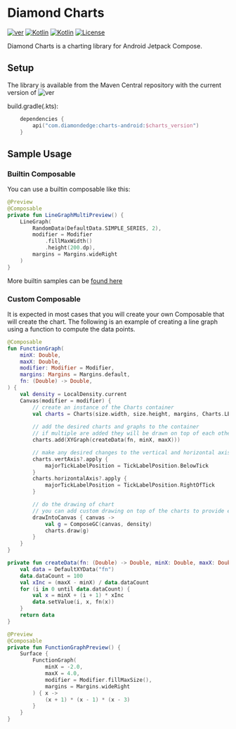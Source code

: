 # Diamond Charts

[![ver](https://img.shields.io/maven-central/v/com.diamondedge/charts-android)](https://repo1.maven.org/maven2/com/diamondedge/charts-android/)
[![Kotlin](https://img.shields.io/badge/Kotlin-1.8.10-blue.svg?logo=kotlin)](http://kotlinlang.org)
[![Kotlin](https://img.shields.io/badge/Compose-1.4.4-blue.svg)](https://developer.android.com/jetpack/androidx/releases/compose-ui)
[![License](https://img.shields.io/badge/License-Apache--2.0-green)](http://www.apache.org/licenses/LICENSE-2.0)

Diamond Charts is a charting library for Android Jetpack Compose.

## Setup

The library is available from the Maven Central repository with the current version
of ![ver](https://img.shields.io/maven-central/v/com.diamondedge/charts-android)

build.gradle(.kts):

```kotlin
    dependencies {
        api("com.diamondedge:charts-android:$charts_version")
    }
```

## Sample Usage

### Builtin Composable

You can use a builtin composable like this:

```kotlin
@Preview
@Composable
private fun LineGraphMultiPreview() {
    LineGraph(
        RandomData(DefaultData.SIMPLE_SERIES, 2),
        modifier = Modifier
            .fillMaxWidth()
            .height(200.dp),
        margins = Margins.wideRight
    )
}
```

More builtin samples can be [found here](Samples.md)

### Custom Composable

It is expected in most cases that you will create your own Composable that will create the chart. The following is an example of creating
a line graph using a function to compute the data points.

```kotlin
@Composable
fun FunctionGraph(
    minX: Double,
    maxX: Double,
    modifier: Modifier = Modifier,
    margins: Margins = Margins.default,
    fn: (Double) -> Double,
) {
    val density = LocalDensity.current
    Canvas(modifier = modifier) {
        // create an instance of the Charts container
        val charts = Charts(size.width, size.height, margins, Charts.LEGEND_NONE)
        
        // add the desired charts and graphs to the container
        // if multiple are added they will be drawn on top of each other
        charts.add(XYGraph(createData(fn, minX, maxX)))

        // make any desired changes to the vertical and horizontal axis
        charts.vertAxis?.apply {
            majorTickLabelPosition = TickLabelPosition.BelowTick
        }
        charts.horizontalAxis?.apply {
            majorTickLabelPosition = TickLabelPosition.RightOfTick
        }

        // do the drawing of chart
        // you can add custom drawing on top of the charts to provide even more customizations
        drawIntoCanvas { canvas ->
            val g = ComposeGC(canvas, density)
            charts.draw(g)
        }
    }
}

private fun createData(fn: (Double) -> Double, minX: Double, maxX: Double): ChartData {
    val data = DefaultXYData("fn")
    data.dataCount = 100
    val xInc = (maxX - minX) / data.dataCount
    for (i in 0 until data.dataCount) {
        val x = minX + (i + 1) * xInc
        data.setValue(i, x, fn(x))
    }
    return data
}

@Preview
@Composable
private fun FunctionGraphPreview() {
    Surface {
        FunctionGraph(
            minX = -2.0,
            maxX = 4.0,
            modifier = Modifier.fillMaxSize(),
            margins = Margins.wideRight
        ) { x ->
            (x + 1) * (x - 1) * (x - 3)
        }
    }
}
```
